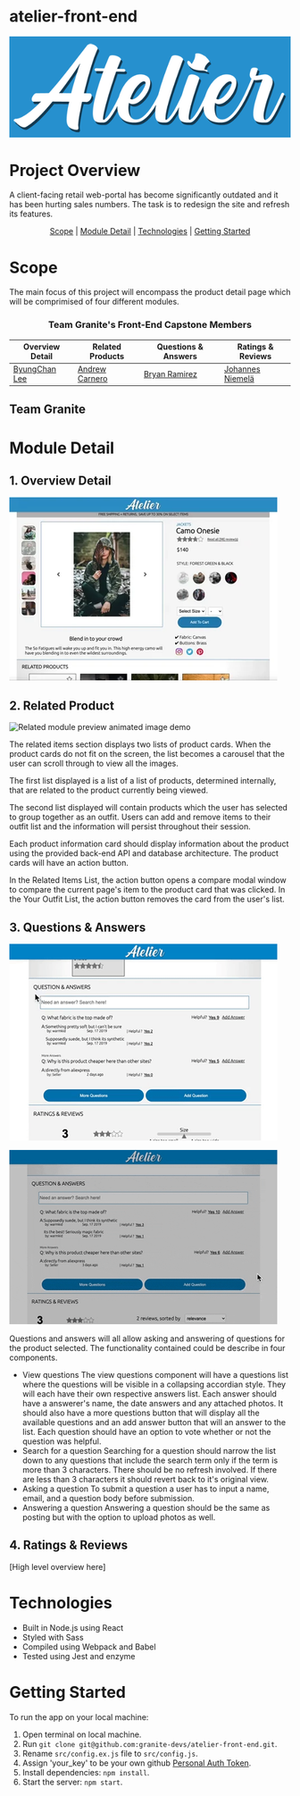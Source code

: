 # atelier-front-end

![Atelier-Logo](./admin/logos/logo-color-bg.png)

# Project Overview
A client-facing retail web-portal has become significantly outdated and it has been hurting sales numbers. The task is to redesign the site and refresh its features.

<div align="center">

[Scope](#scope) |
[Module Detail](#module-detail) |
[Technologies](#technologies) |
[Getting Started](#getting-started)

</div>

# Scope
The main focus of this project will encompass the product detail page which will be comprimised of four different modules.

<div align="center">

### **Team Granite's Front-End Capstone Members**

|Overview Detail | Related Products | Questions & Answers | Ratings & Reviews |
| ------------- | ---------------- | ------------------- | --------- |
|[ByungChan Lee][bl] | [Andrew Carnero][ac] | [Bryan Ramirez][br] | [Johannes Niemelä][jn] |

[bl]:https://github.com/lbc1013
[ac]:https://github.com/anerolabs
[br]:https://github.com/brynrmrzz
[jn]:https://github.com/Heine574

</div>

## Team Granite



# Module Detail

## 1. Overview Detail

![Overview module animated image demo](./admin/overview-demo.webp)

## 2. Related Product

![Related module preview animated image demo](./admin/related-demo.gif)

The related items section displays two lists of product cards. When the product cards do not fit on the screen, the list becomes a carousel that the user can scroll through to view all the images.

The first list displayed is a list of a list of products, determined internally, that are related to the product currently being viewed.

The second list displayed will contain products which the user has selected to group together as an outfit. Users can add and remove items to their outfit list and the information will persist throughout their session.

Each product information card should display information about the product using the provided back-end API and database architecture. The product cards will have an action button.

In the Related Items List, the action button opens a compare modal window to compare the current page's item to the product card that was clicked. In the Your Outfit List, the action button removes the card from the user's list.

## 3. Questions &amp; Answers

![Questions module preview animated image demo](./admin/questions-demo-1.gif)

![Questions module preview animated image demo 2](./admin/questions-demo-2.gif)

Questions and answers will all allow asking and answering of questions for the product selected.  The functionality contained could be describe in four components.
- View questions
The view questions component will have a questions list where the questions will be visible in a collapsing accordian style. They will each have their own respective answers list. Each answer should have a answerer's name, the date answers and any attached photos. It should also have a more questions button that will display all the available questions and an add answer button that will an answer to the list. Each question should have an option to vote whether or not the question was helpful.
- Search for a question
Searching for a question should narrow the list down to any questions that include the search term only if the term is more than 3 characters. There should be no refresh involved. If there are less than 3 characters it should revert back to it's original view.
- Asking a question
To submit a question a user has to input a name, email, and a question body before submission.
- Answering a question
Answering a question should be the same as posting but with the option to upload photos as well.

## 4. Ratings & Reviews

[High level overview here]

# Technologies
- Built in Node.js using React
- Styled with Sass
- Compiled using Webpack and Babel
- Tested using Jest and enzyme

# Getting Started
To run the app on your local machine:

1. Open terminal on local machine.
2. Run `git clone git@github.com:granite-devs/atelier-front-end.git`.
3. Rename `src/config.ex.js` file to `src/config.js`.
4. Assign 'your_key' to be your own github [Personal Auth Token][token].
5. Install dependencies: `npm install`.
6. Start the server: `npm start`.

[token]: https://github.com/settings/tokens
